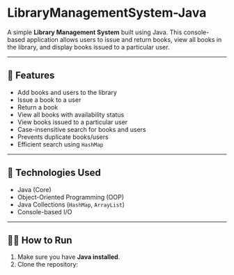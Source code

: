 # LibraryManagementSystem-Java

A simple **Library Management System** built using Java. This console-based application allows users to issue and return books, view all books in the library, and display books issued to a particular user.

---

## 📌 Features

- Add books and users to the library
- Issue a book to a user
- Return a book
- View all books with availability status
- View books issued to a particular user
- Case-insensitive search for books and users
- Prevents duplicate books/users
- Efficient search using `HashMap`

---

## 🚀 Technologies Used

- Java (Core)
- Object-Oriented Programming (OOP)
- Java Collections (`HashMap`, `ArrayList`)
- Console-based I/O

---

## 🧑‍💻 How to Run

1. Make sure you have **Java installed**.
2. Clone the repository:

